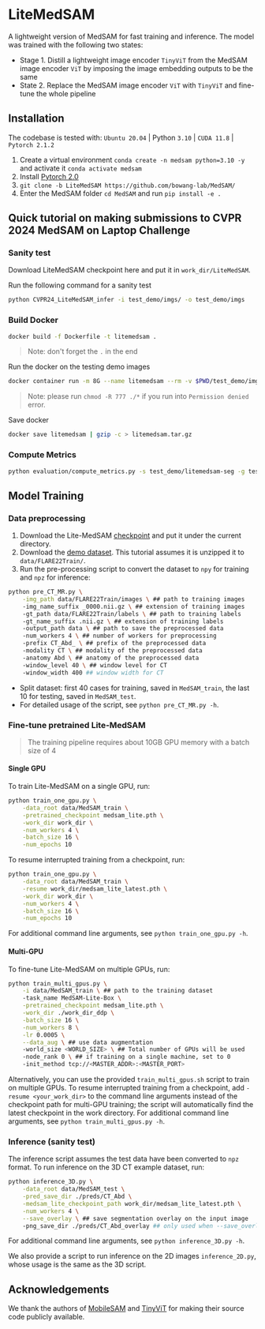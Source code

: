 # LiteMedSAM

A lightweight version of MedSAM for fast training and inference. The model was trained with the following two states:

- Stage 1. Distill a lightweight image encoder `TinyViT` from the MedSAM image encoder `ViT` by imposing the image embedding outputs to be the same
- State 2. Replace the MedSAM image encoder `ViT` with `TinyViT` and fine-tune the whole pipeline


## Installation

The codebase is tested with: `Ubuntu 20.04` | Python `3.10` | `CUDA 11.8` | `Pytorch 2.1.2`

1. Create a virtual environment `conda create -n medsam python=3.10 -y` and activate it `conda activate medsam`
2. Install [Pytorch 2.0](https://pytorch.org/get-started/locally/)
3. `git clone -b LiteMedSAM https://github.com/bowang-lab/MedSAM/`
4. Enter the MedSAM folder `cd MedSAM` and run `pip install -e .`


## Quick tutorial on making submissions to CVPR 2024 MedSAM on Laptop Challenge

### Sanity test

Download LiteMedSAM checkpoint here and put it in `work_dir/LiteMedSAM`.

Run the following command for a sanity test

```bash
python CVPR24_LiteMedSAM_infer -i test_demo/imgs/ -o test_demo/imgs
```


### Build Docker

```bash
docker build -f Dockerfile -t litemedsam .
```

> Note: don't forget the `.` in the end

Run the docker on the testing demo images

```bash
docker container run -m 8G --name litemedsam --rm -v $PWD/test_demo/imgs/:/workspace/inputs/ -v $PWD/test_demo/litemedsam-seg/:/workspace/outputs/ litemedsam:latest /bin/bash -c "sh predict.sh"
```

> Note: please run `chmod -R 777 ./*` if you run into `Permission denied` error.

Save docker 

```bash
docker save litemedsam | gzip -c > litemedsam.tar.gz
```

### Compute Metrics

```bash
python evaluation/compute_metrics.py -s test_demo/litemedsam-seg -g test_demo/gts -csv_dir ./metrics.csv
```


## Model Training

### Data preprocessing
1. Download the Lite-MedSAM [checkpoint](https://drive.google.com/file/d/18Zed-TUTsmr2zc5CHUWd5Tu13nb6vq6z/view?usp=sharing) and put it under the current directory.
2. Download the [demo dataset](https://zenodo.org/records/7860267). This tutorial assumes it is unzipped it to `data/FLARE22Train/`.
3. Run the pre-processing script to convert the dataset to `npy` for training and `npz` for inference:
```bash
python pre_CT_MR.py \
    -img_path data/FLARE22Train/images \ ## path to training images
    -img_name_suffix _0000.nii.gz \ ## extension of training images
    -gt_path data/FLARE22Train/labels \ ## path to training labels
    -gt_name_suffix .nii.gz \ ## extension of training labels
    -output_path data \ ## path to save the preprocessed data
    -num_workers 4 \ ## number of workers for preprocessing
    -prefix CT_Abd_ \ ## prefix of the preprocessed data
    -modality CT \ ## modality of the preprocessed data
    -anatomy Abd \ ## anatomy of the preprocessed data
    -window_level 40 \ ## window level for CT
    -window_width 400 ## window width for CT
```
* Split dataset: first 40 cases for training, saved in `MedSAM_train`, the last 10 for testing, saved in `MedSAM_test`.
* For detailed usage of the script, see `python pre_CT_MR.py -h`.

### Fine-tune pretrained Lite-MedSAM

> The training pipeline requires about 10GB GPU memory with a batch size of 4


#### Single GPU

To train Lite-MedSAM on a single GPU, run:
```bash
python train_one_gpu.py \
    -data_root data/MedSAM_train \
    -pretrained_checkpoint medsam_lite.pth \
    -work_dir work_dir \
    -num_workers 4 \
    -batch_size 16 \
    -num_epochs 10
```

To resume interrupted training from a checkpoint, run:
```bash
python train_one_gpu.py \
    -data_root data/MedSAM_train \
    -resume work_dir/medsam_lite_latest.pth \
    -work_dir work_dir \
    -num_workers 4 \
    -batch_size 16 \
    -num_epochs 10
```

For additional command line arguments, see `python train_one_gpu.py -h`.

#### Multi-GPU
To fine-tune Lite-MedSAM on multiple GPUs, run:
```bash
python train_multi_gpus.py \
    -i data/MedSAM_train \ ## path to the training dataset
    -task_name MedSAM-Lite-Box \
    -pretrained_checkpoint medsam_lite.pth \
    -work_dir ./work_dir_ddp \
    -batch_size 16 \
    -num_workers 8 \
    -lr 0.0005 \
    --data_aug \ ## use data augmentation
    -world_size <WORLD_SIZE> \ ## Total number of GPUs will be used
    -node_rank 0 \ ## if training on a single machine, set to 0
    -init_method tcp://<MASTER_ADDR>:<MASTER_PORT>
```
Alternatively, you can use the provided `train_multi_gpus.sh` script to train on multiple GPUs. To resume interrupted training from a checkpoint, add `-resume <your_work_dir>` to the command line arguments instead of the checkpoint path for multi-GPU training;
the script will automatically find the latest checkpoint in the work directory. For additional command line arguments, see `python train_multi_gpus.py -h`.



### Inference (sanity test)
The inference script assumes the test data have been converted to `npz` format.
To run inference on the 3D CT example dataset, run:

```bash
python inference_3D.py \
    -data_root data/MedSAM_test \
    -pred_save_dir ./preds/CT_Abd \
    -medsam_lite_checkpoint_path work_dir/medsam_lite_latest.pth \
    -num_workers 4 \
    --save_overlay \ ## save segmentation overlay on the input image
    -png_save_dir ./preds/CT_Abd_overlay ## only used when --save_overlay is set
```

For additional command line arguments, see `python inference_3D.py -h`.


We also provide a script to run inference on the 2D images `inference_2D.py`, whose usage is the same as the 3D script.

## Acknowledgements
We thank the authors of [MobileSAM](https://github.com/ChaoningZhang/MobileSAM) and [TinyViT](https://github.com/microsoft/Cream/tree/main/TinyViT) for making their source code publicly available.

